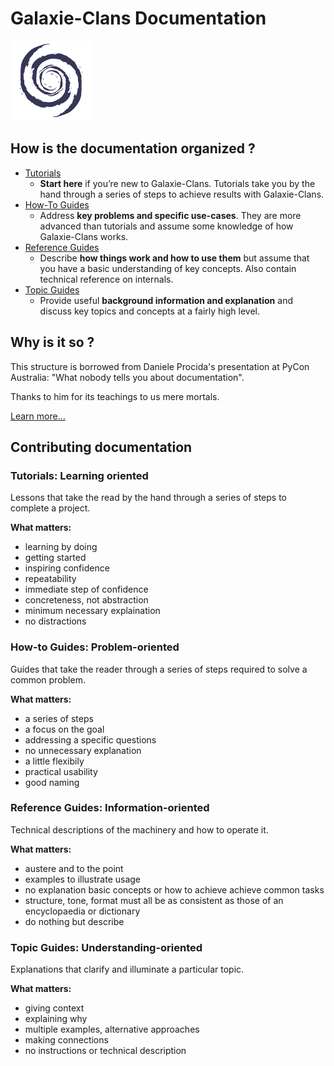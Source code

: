 # Galaxie-Clans Documentation

![galaxie](img_galaxie_logo.png)

## How is the documentation organized ?

* [Tutorials](_TUTO__.md) 
  * __Start here__ if you’re new to Galaxie-Clans. Tutorials take you by the hand through a series of steps to achieve results with Galaxie-Clans.
* [How-To Guides](_HOWTO__.md)
  * Address __key problems and specific use-cases__. They are more advanced than tutorials and assume some knowledge of how Galaxie-Clans works.
* [Reference Guides](_REF__.md) 
  * Describe __how things work and how to use them__ but assume that you have a basic understanding of key concepts. Also contain technical reference on internals.
* [Topic Guides](_TOPIC__.md) 
  * Provide useful __background information and explanation__ and discuss key topics and concepts at a fairly high level.

## Why is it so ?

This structure is borrowed from Daniele Procida's presentation at PyCon Australia: "What nobody tells you about documentation".

Thanks to him for its teachings to us mere mortals.

[Learn more...](https://documentation.divio.com/)

## Contributing documentation
### Tutorials: Learning oriented

Lessons that take the read by the hand through a series of steps to complete a project.

__What matters:__
* learning by doing
* getting started
* inspiring confidence
* repeatability
* immediate step of confidence
* concreteness, not abstraction
* minimum necessary explaination
* no distractions

### How-to Guides: Problem-oriented

Guides that take the reader through a series of steps required to solve a common problem.

__What matters:__
* a series of steps
* a focus on the goal
* addressing a specific questions
* no unnecessary explanation
* a little flexibily
* practical usability
* good naming

### Reference Guides: Information-oriented

Technical descriptions of the machinery and how to operate it.

__What matters:__
* austere and to the point
* examples to illustrate usage
* no explanation basic concepts or how to achieve achieve common tasks
* structure, tone, format must all be as consistent as those of an encyclopaedia or dictionary
* do nothing but describe

### Topic Guides: Understanding-oriented

Explanations that clarify and illuminate a particular topic.

__What matters:__
* giving context
* explaining why
* multiple examples, alternative approaches
* making connections
* no instructions or technical description

